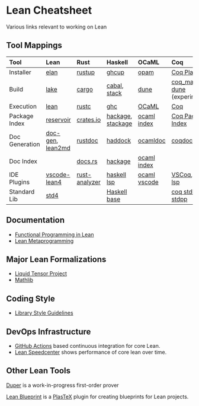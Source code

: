 # Lean Cheatsheet

Various links relevant to working on Lean

## Tool Mappings

| Tool           | Lean                 | Rust            | Haskell               | OCaML          | Coq                                   | Isabelle/HOL       |
| :---           | :---                 | :---            | :---                  | :---           | :---                                  | :---               |
| Installer      | [elan]               | [rustup]        | [ghcup]               | [opam]         | [Coq Platform]                        |                    |
| Build          | [lake]               | [cargo]         | [cabal], [stack]      | [dune]         | [coq_makefile], [dune] (experimental) |                    |
| Execution      | [lean]               | [rustc]         | [ghc]                 | [OCaML]        | [Coq]                                 | [Isabelle]         |
| Package Index  | [reservoir]          | [crates.io]     | [hackage], [stackage] | [ocaml index]  | [Coq Package Index]                   |                    |
| Doc Generation | [doc-gen], [lean2md] | [rustdoc]       | [haddock]             | [ocamldoc]     | [coqdoc]                              |                    |
| Doc Index      |                      | [docs.rs]       | [hackage]             | [ocaml index]  |                                       |                    |
| IDE Plugins    | [vscode-lean4]       | [rust-analyzer] | [haskell lsp]         | [ocaml vscode] | [VSCoq], [coq-lsp]                    | [Isabelle/VSCode]  |
| Standard Lib   | [std4]               |                 | [Haskell base]        |                | [coq stdlib], [stdpp]                 | [library][Isabelle library] |

[elan]: https://github.com/leanprover/elan
[lake]: https://github.com/leanprover/lake
[lean]: https://lean-lang.org/
[reservoir]: https://reservoir.lean-lang.org
[doc-gen]: https://github.com/leanprover-community/doc-gen
[lean2md]: https://github.com/arthurpaulino/lean2md
[vscode-lean4]: https://github.com/leanprover/vscode-lean4
[std4]: https://github.com/leanprover/std4

[rustup]: https://rustup.rs/
[cargo]: https://github.com/rust-lang/cargo
[rustc]: https://github.com/rust-lang/rust
[crates.io]: https://crates.io/
[rustdoc]: https://doc.rust-lang.org/rustdoc
[docs.rs]: https://docs.rs/
[rust-analyzer]: https://code.visualstudio.com/docs/languages/rust

[ghcup]: https://www.haskell.org/ghcup/
[cabal]: https://www.haskell.org/cabal/
[stack]: https://haskellstack.org
[ghc]:   https://www.haskell.org/ghc
[hackage]: https://hackage.haskell.org/
[stackage]: https://www.stackage.org/
[haddock]: http://www.haskell.org/haddock/
[haskell lsp]: https://github.com/haskell/lsp
[Haskell base]: https://hackage.haskell.org/package/base

[opam]: https://opam.ocaml.org/
[dune]: https://dune.build/
[ocaml]: https://ocaml.org/
[ocaml index]: https://ocaml.org/packages
[ocamldoc]: https://v2.ocaml.org/manual/ocamldoc.html
[ocaml vscode]: https://github.com/ocamllabs/vscode-ocaml-platform

[Coq Platform]: https://github.com/coq/platform
[Coq]: https://coq.inria.fr/
[Coq Package Index]: https://coq.inria.fr/packages.html
[coqdoc]: https://coq.inria.fr/refman/using/tools/coqdoc.html
[VSCoq]: https://github.com/coq-community/vscoq
[coq stdlib]: https://coq.inria.fr/doc/V8.17.1/stdlib/
[coq_makefile]: https://coq.inria.fr/refman/practical-tools/utilities.html#building-a-project-with-coqproject-overview
[coq-lsp]: https://github.com/ejgallego/coq-lsp
[stdpp]: https://gitlab.mpi-sws.org/iris/stdpp

[Isabelle]: https://isabelle.in.tum.de/
[Isabelle/VSCode]: https://github.com/seL4/isabelle/tree/master/src/Tools/VSCode
[Isabelle library]: https://isabelle.in.tum.de/dist/library/

## Documentation

* [Functional Programming in Lean]
* [Lean Metaprogramming] 

[Functional Programming in Lean]: https://lean-lang.org/functional_programming_in_lean
[Lean Metaprogramming]: https://github.com/leanprover-community/lean4-metaprogramming-book

## Major Lean Formalizations

* [Liquid Tensor Project]
* [Mathlib]

[Mathlib]: https://reservoir.lean-lang.org/packages/leanprover--community-mathlib4
[Liquid Tensor Project]: https://github.com/leanprover-community/liquid

## Coding Style

* [Library Style Guidelines]

[Library Style Guidelines]: https://leanprover-community.github.io/contribute/style.html

## DevOps Infrastructure

* [GitHub Actions] based continuous integration for core Lean.
* [Lean Speedcenter] shows performance of core lean over time.

[Github Actions]: https://docs.github.com/en/actions
[Lean speedcenter]: http://speedcenter.informatik.kit.edu/lean/

## Other Lean Tools

[Duper] is a work-in-progress first-order prover

[Lean Blueprint] is a [PlasTeX] plugin for creating blueprints for Lean projects.

[Duper]: https://github.com/leanprover-community/duper
[Lean Blueprint]: https://github.com/PatrickMassot/leanblueprint
[PlasTeX]: https://github.com/plastex/plastex/